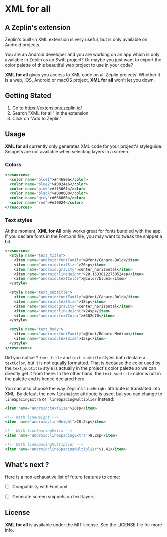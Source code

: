 # XML for all
## A Zeplin's extension

Zeplin's built-in XML extension is very useful, but is only available on Android projects. 

You are an Android developer and you are working on an app which is only available in Zeplin as an Swift project? Or maybe you just want to export the color palette of this beautiful web project to use in your code? 

**XML for all** gives you access to XML code on all Zeplin projects! 
Whether it is a web, iOS, Android or macOS project, **XML for all** won't let you down.

## Getting Stated

1. Go to https://extensions.zeplin.io/
2. Search "XML for all" in the extension
3. Click on "Add to Zeplin"

## Usage

**XML for all** currently only generates XML code for your project's styleguide. Snippets are not available when selecting layers in a screen.

### Colors

```XML
<resources>
  <color name="blue1">#4468ea</color>
  <color name="blue2">#0024a6</color>
  <color name="pink">#ff3061</color>
  <color name="black">#000000</color>
  <color name="grey">#666666</color>
  <color name="red">#e30024</color>
</resources>
```

### Text styles

At the moment, **XML for All** only works great for fonts bundled with the app. If you declare fonts in the Font.xml file, you may want to tweak the snippet a bit. 

```XML
<resources>
  <style name="text_title">
    <item name="android:fontFamily">@font/Canaro-Bold</item>
    <item name="android:textSize">20sp</item>
    <item name="android:gravity">center_horizontal</item>
    <item name="android:lineHeight">28.16338122730524sp</item>
    <item name="android:textColor">@color/blue1</item>
  </style>

  <style name="text_subtitle">
    <item name="android:fontFamily">@font/Canaro-Bold</item>
    <item name="android:textSize">18sp</item>
    <item name="android:gravity">center_horizontal</item>
    <item name="android:lineHeight">24sp</item>
    <item name="android:textColor">#302d70</item>
  </style>

  <style name="text_body">
    <item name="android:fontFamily">@font/Roboto-Medium</item>
    <item name="android:textSize">13sp</item>
  </style>
</resources>
```

Did you notice ? `text_title` and `text_subtitle` styles both declare a `textColor`, but it is not equally formatted. That is because the color used by the `text_subtitle` style is actually in the project's color palette so we can directly get it from there. In the other hand, the `text_subtitle` color is not in the palette and is hence declared here.

You can also choose the way Zeplin's `lineHeight` attribute is translated into XML. By default the new `lineHeight` attribute is used, but you can change to `lineSpacingExtra` or ` lineSpacingMultiplier` instead:
```XML
<item name="android:textSize">20sp</item>

<!-- With lineHeight -->
<item name="android:lineHeight">28.2sp</item>

<!-- With lineSpacingExtra -->
<item name="android:lineSpacingExtra">8.2sp</item>

<!-- With lineSpacingMultiplier -->
<item name="android:lineSpacingMultiplier">1.41</item>
```

## What's next ?

Here is a non-exhaustive list of future features to come:
- [ ] Compatiblity with Font.xml
- [ ] Generate screen snippets on text layers


## License
**XML for all** is available under the MIT license. See the LICENSE file for more info.

